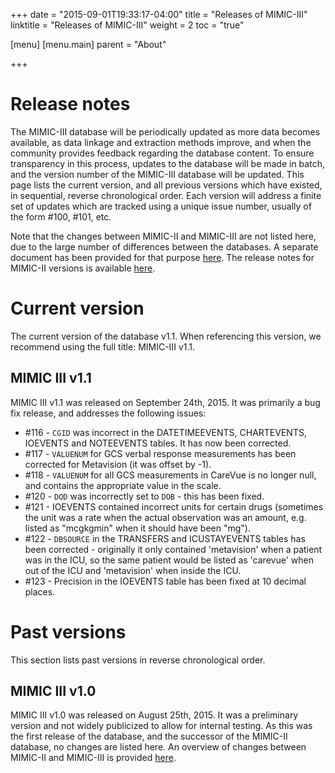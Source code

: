 +++
date = "2015-09-01T19:33:17-04:00"
title = "Releases of MIMIC-III"
linktitle = "Releases of MIMIC-III"
weight = 2
toc = "true"

[menu]
  [menu.main]
    parent = "About"

+++

# Release notes

The MIMIC-III database will be periodically updated as more data becomes available, as data linkage and extraction methods improve, and when the community provides feedback regarding the database content.
To ensure transparency in this process, updates to the database will be made in batch, and the version number of the MIMIC-III database will be updated.
This page lists the current version, and all previous versions which have existed,  in sequential, reverse chronological order.
Each version will address a finite set of updates which are tracked using a unique issue number, usually of the form #100, #101, etc.

Note that the changes between MIMIC-II and MIMIC-III are not listed here, due to the large number of differences between the databases. A separate document has been provided for that purpose [here](/mimicdata/whatsnew). The release notes for MIMIC-II versions is available [here](/archive/mimic-releases).

# Current version

The current version of the database v1.1. When referencing this version, we recommend using the full title: MIMIC-III v1.1.

## MIMIC III v1.1

MIMIC III v1.1 was released on September 24th, 2015. It was primarily a bug fix release, and addresses the following issues:

* #116 - `CGID` was incorrect in the DATETIMEEVENTS, CHARTEVENTS, IOEVENTS and NOTEEVENTS tables. It has now been corrected.
* #117 - `VALUENUM` for GCS verbal response measurements has been corrected for Metavision (it was offset by -1).
* #118 - `VALUENUM` for all GCS measurements in CareVue is no longer null, and contains the appropriate value in the scale.
* #120 - `DOD` was incorrectly set to `DOB` - this has been fixed.
* #121 - IOEVENTS contained incorrect units for certain drugs (sometimes the unit was a rate when the actual observation was an amount, e.g. listed as "mcgkgmin" when it should have been "mg").
* #122 - `DBSOURCE` in the TRANSFERS and ICUSTAYEVENTS tables has been corrected - originally it only contained 'metavision' when a patient was in the ICU, so the same patient would be listed as 'carevue' when out of the ICU and 'metavision' when inside the ICU.
* #123 - Precision in the IOEVENTS table has been fixed at 10 decimal places.

# Past versions

This section lists past versions in reverse chronological order.

## MIMIC III v1.0

MIMIC III v1.0 was released on August 25th, 2015. It was a preliminary version and not widely publicized to allow for internal testing. As this was the first release of the database, and the successor of the MIMIC-II database, no changes are listed here. An overview of changes between MIMIC-II and MIMIC-III is provided [here](/mimicdata/whatsnew).
